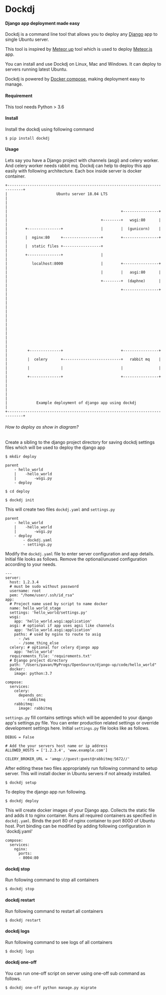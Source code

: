 # Dockdj

#### Django app deployment made easy

Dockdj is a command line tool that allows you to deploy any [Django](https://www.djangoproject.com/) app to single Ubuntu server.

This tool is inspired by [Meteor up](http://meteor-up.com/) tool which is used to deploy [Meteor.js](https://www.meteor.com/) app.

You can install and use Dockdj on Linux, Mac and Windows. It can deploy to servers running latest Ubuntu.

Dockdj is powered by [Docker compose](https://docs.docker.com/compose/overview/), making deployment easy to manage.


#### Requirement

This tool needs Python > 3.6

#### Install

Install the dockdj using following command

    $ pip install dockdj


#### Usage

Lets say you have a Django project with channels (asgi) and celery worker. 
And celery worker needs rabbit mq.
Dockdj can help to deploy this app easily with following architecture.
Each box inside server is docker container.
               
    +-----------------------------------------------------------------------------+
    |                      Ubuntu server 18.04 LTS                                |
    |                                                                             |
    |                                                   +----------------+        |
    |                                          +--------+   wsgi:80      |        |
    |        +---------------+                 |        |  (gunicorn)    |        |
    |        |  nginx:80     +-----------------+        +----------------+        |
    |        |  static files +-----------------+                                  |
    |        +---------------+                 |                                  |
    |           localhost:8000                 |        +----------------+        |
    |                                          |        |   asgi:80      |        |
    |                                          +--------+  (daphne)      |        |
    |                                                   +----------------+        |
    |                                                                             |
    |                                                                             |
    |                                                                             |
    |                                                                             |
    |                                                                             |
    |                                                                             |
    |         +--------------+                          +----------------+        |
    |         |  celery      +--------------------------+   rabbit mq    |        |
    |         |              |                          |                |        |
    |         +--------------+                          +----------------+        |
    |                                                                             |
    |                                                                             |
    |             Example deployment of django app using dockdj                   |
    +-----------------------------------------------------------------------------+

###### How to deploy as show in diagram?

Create a sibling to the django project directory for saving dockdj settings 
files which will be used to deploy the django app

    $ mkdir deploy
        
    parent
        - hello_world
        |    -hello_world
        |        -wsgi.py
        - deploy
    
    $ cd deploy

    $ dockdj init

This will create two files `dockdj.yaml` and `settings.py`

    parent
        - hello_world
        |    -hello_world
        |        -wsgi.py
        - deploy
            - dockdj.yaml
            - settings.py

Modify the `dockdj.yaml` file to enter server configuration and app details. 
Initial file looks as follows. 
Remove the optional/unused configuration according to your needs.

    ---
    server:
      host: 1.2.3.4
      # must be sudo without password
      username: root
      pem: "/home/user/.ssh/id_rsa"
    app:
      # Project name used by script to name docker
      name: hello_world_stage
      settings: 'hello_world/settings.py'
      wsgi:
        app: 'hello_world.wsgi:application'
      asgi: # optional if app uses agsi like channels
        app: 'hello_world.asgi:application'
        paths: # used by nginx to route to asig
          - /ws
          - /some_thing_else
      celery: # optional for celery django app
        app: 'hello_world'
      requirements_file: 'requirements.txt'
      # Django project directory
      path: "/Users/pavan/MyProgs/OpenSource/django-up/code/hello_world"
      docker:
        image: python:3.7
    
    compose:
      services:
        celery:
          depends_on:
            - rabbitmq
        rabbitmq:
          image: rabbitmq


`settings.py` fill contains settings which will be appended to your django app's settings.py file. You can enter production related settings or override development settings here. Initial `settings.py` file looks like as follows.


    DEBUG = False
    
    # Add the your servers host name or ip address
    ALLOWED_HOSTS = ['1.2.3.4', 'www.example.com']
    
    CELERY_BROKER_URL = 'amqp://guest:guest@rabbitmq:5672//'


After editing these two files appropriately run following command to setup server. This will install docker in Ubuntu servers if not already installed.

    
    $ dockdj setup


To deploy the django app run following.

    $ dockdj deploy
    
This will create docker images of your Django app.
Collects the static file and adds it to nginx container. 
Runs all required containers as specified in `dockdj.yaml`.
Binds the port 80 of nginx container to port 8000 of Ubuntu host. 
Port binding can be modified by adding following configuration in `dockdj.yaml'
    
    compose:
      services:
        nginx:
          ports:
          - 8004:80



#### dockdj stop

Run following command to stop all containers

    $ dockdj stop
    
    
#### dockdj restart

Run following command to restart all containers

    $ dockdj restart
    
   
#### dockdj logs

Run following command to see logs of all containers

    $ dockdj logs
    

#### dockdj one-off
    
You can run one-off script on server using one-off sub command as follows.

    $ dockdj one-off python manage.py migrate
    
 